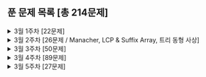 ## 푼 문제 목록 [총 214문제]

<details>
<summary>3월 1주차 [22문제]</summary>
<div markdown="1">
  
|번호|티어|제목|
|--|--|--|
|17396|골드5|백도어|
|3079|골드5|입국심사|
|9252|골드4|LCS 2|
|17142|골드4|연구소 3|
|1726|골드3|로봇|
|19237|골드3|어른 상어|
|1039|골드3|교환|
|16970|골드3|BFS 스페셜 저지|
|15483|골드3|최소 편집|
|16916|골드3|부분 문자열|
|11812|골드3|K진 트리|
|1365|골드2|꼬인 전깃줄|
|24527|골드1|이상한 나라의 갈톤보드|
|2934|플래4|LRH 식물|
|11780|골드2|플로이드 2|
|2104|플래5|부분배열 고르기|
|9077|골드3|지뢰제거|
|3142|골드2|즐거운 삶을 위한 노력|
|24461|골드2|그래프의 줄기|
|6595|골드2|프로거|
|21982|골드1|상자 빌리기|
|1060|골드2|좋은 수|

</div>
</details>


<details>
<summary>3월 2주차 [26문제 / Manacher, LCP & Suffix Array, 트리 동형 사상]</summary>
<div markdown="1">
  
|번호|티어|제목|
|--|--|--|
|2917|골드2|늑대 사냥꾼|
|7787|골드1|빨간 칩, 초록 칩|
|2079|골드1|팰린드롬|
|1352|골드1|문자열|
|16163|플래5|#15164번_제보|
|9248|플래3|Suffix Array|
|16116|골드1|작은 큐브러버|
|3033|플래3|가장 긴 문자열|
|12928|플래4|트리와 경로의 길이|
|13160|골드1|최대 클리크 구하기|
|11722|실버2|가장 긴 감소하는 부분 수열|
|10819|실버2|차이를 최대로|
|1890|실버2|점프|
|10971|실버2|외판원 순회 2|
|19699|실버2|소-난다1|
|18123|다이아4|평행우주|
|21938|실버2|영상처리|
|18128|골드1|치삼이의 징검다리 건너기|
|1587|골드1|이분 매칭|
|2108|실버3|통계학|
|2673|플래4|교차하지 않는 원의 현들의 최대집합|
|10451|실버2|순열 사이클|
|2504|실버2|괄호의 값|
|3407|실버2|맹세|
|3683|플래3|고양이와 개|
|13034|플래3|다각형 게임|
|16187|플래3|Game on Plane|

</div>
</details>


<details>
<summary>3월 3주차 [50문제]</summary>
<div markdown="1">
  
|번호|티어|제목|
|--|--|--|
|10999|플래4|구간 합 구하기 2|
|16367|플래3|TV Show Game|
|16404|플래3|주식회사 승범이네|
|4307|실버2|개미|
|11479|플래2|서로 다른 부분 문자열의 개수 2|
|13264|플래4|접미사 배열 2|
|2583|실버1|영역 구하기|
|6588|실버1|골드바흐의 추측|
|10972|실버3|다음 순열|
|5397|실버3|키로거|
|1965|실버2|상자넣기|
|15664|실버2|N과 M (10)|
|8282|다이아5|Automorphisms|
|11568|실버2|민균이의 계략|
|7571|실버1|점 모으기|
|2659|실버3|십자카드 문제|
|3295|플래2|단방향 링크 네트워크|
|15954|실버1|인형들|
|14606|실버4|피자 (Small)|
|14607|실버3|피자 (Large)|
|2870|실버4|수학숙제|
|15903|실버2|카드 합체 놀이|
|1722|골드5|순열의 순서|
|1939|골드4|중량제한|
|1719|골드4|택배|
|18222|실버2|투에-모스 문자열|
|6986|실버4|절사평균|
|3896|실버1|소수 사이 수열|
|2560|골드3|짚신벌레|
|16937|실버4|두 스티커|
|4803|골드4|트리|
|2992|실버3|크면서 작은 수|
|16208|실버5|귀찮음|
|1344|골드4|축구|
|11256|실버5|사탕|
|11582|실버4|치킨 TOP N|
|2847|실버4|게임을 만든 동준이|
|15688|실버5|수 정렬하기 5|
|11497|실버1|통나무 건너뛰기|
|17952|실버3|과제는 끝나지 않아!|
|17390|실버3|이건 꼭 풀어야 해!|
|1662|골드5|압축|
|9237|실버5|이장님 초대|
|12871|실버5|무한 문자열|
|10216|골드5|Count Circle Groups|
|5555|실버5|반지|
|2828|실버5|사과 담기 게임|
|16197|골드4|두 동전|
|2138|실버1|전구와 스위치|
|1331|실버5|나이트 투어|
|1337|실버4|올바른 배열|
|2458|골드4|키 순서|
|14864|골드3|줄서기|

</div>
</details>


<details>
<summary>3월 4주차 [89문제]</summary>
<div markdown="1">
  
|번호|티어|제목|
|--|--|--|
|12788|실버4|제 2회 IUPC는 잘 개최될 수 있을까?|
|2089|실버4|-2진수|
|1417|실버5|국회의원 선서|
|3980|골드5|선발 명단|
|1303|실버1|전쟁 - 전투|
|1105|실버1|팔|
|13567|실버4|로봇|
|20055|골드5|컨베이어 벨트 위의 로봇|
|20291|실버3|파일 정리|
|11068|실버5|회문인 수|
|16435|실버5|스네이크버드|
|18223|골드4|민준이와 마산 그리고 건우|
|1969|실버5|DNA|
|17619|골드2|개구리 점프|
|13459|골드2|구슬 탈출|
|17204|실버3|죽음의 게임|
|11558|실버4|The Game of Death|
|2295|골드4|세 수의 합|
|2002|실버1|추월|
|12970|골드4|AB|
|1024|실버2|수열의 합|
|2141|골드4|우체국|
|5567|실버2|결혼식|
|1740|실버4|거듭제곱|
|16938|골드5|캠프 준비|
|2665|골드4|미로만들기|
|10973|실버3|이전 순열|
|2877|실버1|4와 7|
|15591|골드5|MooTube (Silver)|
|9322|실버4|철벽 보안 알고리즘|
|2168|실버1|타일 위의 대각선|
|20922|실버1|겹치는 건 싫어|
|13706|실버5|제곱근|
|2012|실버3|등수 매기기|
|19947|실버5|투자의 귀재 배주형|
|3019|실버1|테트리스|
|24039|실버5|2021은 무엇이 특별할까?|
|1251|실버5|단어 나누기|
|1240|골드5|노드사이의 거리|
|2186|골드3|문자판|
|9207|골드5|페그 솔리테어|
|1347|실버4|미로 만들기|
|2610|골드2|회의준비|
|1495|실버1|기타리스트|
|19583|실버2|싸이버개강총회|
|15970|실버4|화살표 그리기|
|1713|실버2|후보 추천하기|
|3048|실버4|개미|
|15624|실버4|피보나치 수 7|
|11123|실버1|양 한마리... 양 두마리...|
|14651|실버1|걷다보니 신천역 삼 (Large)|
|12919|골드5|A와 B 2|
|13424|골드4|비밀 모임|
|14241|실버2|슬라임 합치기|
|15558|실버1|점프 게임|
|2670|실버4|연속부분최대곱|
|13325|골드4|이진 트리|
|2910|실버3|빈도 정렬|
|16174|실버1|점프왕 쩰리 (Large)|
|4811|골드5|알약|
|1527|실버1|금민수의 개수|
|17435|골드1|합성함수와 쿼리|
|2852|실버4|NBA 농구|
|4779|실버3|칸토어 집합|
|8911|실버2|거북이|
|14716|실버1|현수막|
|14425|실버3|문자열 집합|
|2343|실버1|기타 레슨|
|15787|실버2|기차가 어룸을 헤치고 은하수를|
|8895|골드1|막대 배치|
|1328|플래5|고층 빌딩|
|1935|실버3|후위 표기식2|
|16948|실버1|데스 나이트|
|10709|실버5|기상캐스터|
|5214|골드1|환승|
|5427|골드4|불|
|15661|실버1|링크와 스타트|
|14754|실버2|Pizza Boxes|
|2246|실버5|콘도 선정|
|2015|골드5|수들의 합 4|
|6443|골드5|애너그램|
|1769|실버5|3의 배수|
|4991|골드2|로봇 청소기|
|1940|실버4|주몽|
|13900|실버4|순서쌍의 곱의 합|
|1743|실버1|음식물 피하기|
|19238|골드3|스타트 택시|
|16936|골드5|나3곱2|
|11058|골드5|크리보드|

</div>
</details>


<details>
<summary>3월 5주차 [27문제]</summary>
<div markdown="1">
  
|번호|티어|제목|
|--|--|--|
|24885|골드4|주식|
|24891|실버1|단어 마방진|
|24884|골드5|장작 넣기|
|24887|골드2|최대한의 휴식|
|24888|골드1|노트 조각|
|2212|골드5|센서|
|1343|실버5|폴리오미노|
|1124|실버3|언더프라임|
|19539|실버1|사과나무|
|2608|실버1|로마 숫자|
|3649|골드4|로봇 프로젝트|
|2535|실버5|아시아 정보올림피아드|
|14728|골드5|벼락치기|
|9009|실버1|피보나치|
|2304|실버2|창고 다각형|
|2159|골드2|케익 배달|
|1029|골드1|그림 교환|
|17103|실버2|골드바흐 파티션|
|5568|실버4|카드 놓기|
|10025|실버4|게으른 백곰|
|16935|실버1|배열 돌리기 3|
|1449|실버3|수리공 항승|
|17135|골드4|캐슬 디펜스|
|17090|골드2|미로 탈출하기|
|3273|실버3|두 수의 합|
|1543|실버4|문서 검색|
|2615|실버2|오목|

</div>
</details>
